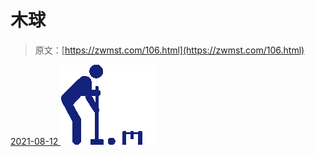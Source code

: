 <!--yml
category: 未分类
date: 0001-01-01 00:00:00
-->

# 木球

> 原文：[https://zwmst.com/106.html](https://zwmst.com/106.html)

   [ <time datetime="2021-08-12T09:06:23+08:00"> 2021-08-12 </time> ](https://zwmst.com/%e6%9c%a8%e7%90%83-2)  [![](img/73738a71d6cb2b69f5c25f35109642f4.png)](https://zwmst.com/wp-content/uploads/2021/08/1628730383-457093f74795f57.png)